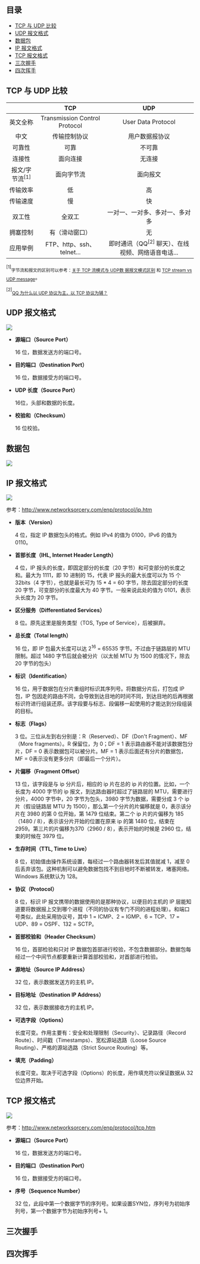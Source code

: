 ## 目录

- [TCP 与 UDP 比较](#TCP-与-UDP-比较)
- [UDP 报文格式](#UDP-报文格式)
- [数据包](#数据包)
- [IP 报文格式](#IP-报文格式)
- [TCP 报文格式](#TCP-报文格式)
- [三次握手](#三次握手)
- [四次挥手](#四次挥手)

## TCP 与 UDP 比较

|  | TCP | UDP |
| :-----:| :----: | :----: |
| 英文全称 | Transmission Control Protocol | User Data Protocol |
| 中文 | 传输控制协议 | 用户数据报协议 |
| 可靠性 | 可靠 | 不可靠 |
| 连接性 | 面向连接 | 无连接 |
| 报文/字节流<sup>[1]</sup> | 面向字节流 | 面向报文 |
| 传输效率 | 低 | 高 |
| 传输速度 | 慢 | 快 |
| 双工性 | 全双工 | 一对一、一对多、多对一、多对多 |
| 拥塞控制 | 有（滑动窗口） | 无 |
| 应用举例 | FTP、http、ssh、telnet... | 即时通讯（QQ<sup>[2]</sup> 聊天）、在线视频、网络语音电话... |

<sup>[1]</sup><sub>字节流和报文的区别可以参考：[关于 TCP 流模式与 UDP数 据报文模式区别](https://blog.csdn.net/hanchaoman/article/details/6409106) 和 [TCP stream vs UDP message](https://stackoverflow.com/questions/17446491/tcp-stream-vs-udp-message)</sub>。

<sup>[2]</sup><sub>[QQ 为什么以 UDP 协议为主，以 TCP 协议为辅？](https://www.zhihu.com/question/20292749)</sub>

## UDP 报文格式

![](https://github.com/EthsonLiu/personal-notes/blob/master/_image/014.png)

- **源端口（Source Port）**

    16 位，数据发送方的端口号。

- **目的端口（Destination Port）**

    16 位，数据接受方的端口号。
    
- **UDP 长度（Source Port）**

    16位，头部和数据的长度。

- **校验和（Checksum）**

    16 位校验。

## 数据包

![](https://github.com/EthsonLiu/personal-notes/blob/master/_image/016.jpg)

## IP 报文格式

![](https://github.com/EthsonLiu/personal-notes/blob/master/_image/015.png)

参考：<http://www.networksorcery.com/enp/protocol/ip.htm>

- **版本（Version）**

    4 位，指定 IP 数据包头的格式。例如 IPv4 的值为 0100，IPv6 的值为 0110。

- **首部长度（IHL, Internet Header Length）**

    4 位，IP 报头的长度，即固定部分的长度（20 字节）和可变部分的长度之和。最大为 1111，即 10 进制的 15，代表 IP 报头的最大长度可以为 15 个32bits（4 字节），也就是最长可为 15 * 4 = 60 字节，除去固定部分的长度 20 字节，可变部分的长度最大为 40 字节。一般来说此处的值为 0101，表示头长度为 20 字节。

- **区分服务（Differentiated Services）**

    8 位。原先这里是服务类型（TOS, Type of Service），后被摒弃。

- **总长度（Total length）**

    16 位，即 IP 包最大长度可以达 2<sup>16</sup> = 65535 字节。不过由于链路层的 MTU 限制。超过 1480 字节后就会被分片（以太帧 MTU 为 1500 的情况下，除去 20 字节的包头）

- **标识（Identification）**

    16 位，用于数据包在分片重组时标识其序列号。将数据分片后，打包成 IP 包，IP 包因走的路由不同，会导致到达目地的时间不同，到达目地的后再根据标识符进行组装还原。该字段要与标志、段偏移一起使用的才能达到分段组装的目标。


- **标志（Flags）**

    3 位。三位从左到右分别是：R（Reserved）、DF（Don't Fragment）、MF（More fragments）。R 保留位，为 0；DF = 1 表示路由器不能对该数据包分片，DF = 0 表示数据包可以被分片。MF = 1 表示后面还有分片的数据包，MF = 0表示没有更多分片（即最后一个分片）。

- **片偏移（Fragment Offset）**

    13 位，该字段是与 ip 分片后，相应的 ip 片在总的 ip 片的位置。比如，一个长度为 4000 字节的 ip 报文，到达路由器时超过了链路层的 MTU，需要进行分片，4000 字节中，20 字节为包头，3980 字节为数据，需要分成 3 个 ip 片（假设链路层 MTU 为 1500），那么第一个分片的片偏移就是 0，表示该分片在 3980 的第 0 位开始，第 1479 位结束。第二个 ip 片的片偏移为 185（1480 / 8），表示该分片开始的位置在原来 ip 的第 1480 位，结束在 2959。第三片的片偏移为370（2960 / 8），表示开始的时候是 2960 位，结束的时候在 3979 位。

- **生存时间（TTL, Time to Live）**

    8 位，初始值由操作系统设置，每经过一个路由器转发后其值就减 1，减至 0 后丢弃该包。这种机制可以避免数据包找不到目地时不断被转发，堵塞网络。Windows 系统默认为 128。

- **协议（Protocol）**

    8 位，标识 IP 报文携带的数据使用的是那种协议，以便目的主机的 IP 层能知道要将数据报上交到哪个进程（不同的协议有专门不同的进程处理）。和端口号类似，此处采用协议号，其中 1 = ICMP、2 = IGMP、6 = TCP、17 = UDP、89 = OSPF、132 = SCTP。

- **首部校验和（Header Checksum）**

    16 位，首部检验和只对 IP 数据包首部进行校验，不包含数据部分。数据包每经过一个中间节点都要重新计算首部校验和，对首部进行检验。

- **源地址（Source IP Address）**

    32 位，表示数据发送方的主机 IP。
    
- **目标地址（Destination IP Address）**

    32 位，表示数据接收方的主机 IP。

- **可选字段（Options）**

    长度可变。作用主要有：安全和处理限制（Security）、记录路径（Record Route）、时间戳（Timestamps）、宽松源站选路（Loose Source Routing）、严格的源站选路（Strict Source Routing）等。

- **填充（Padding）**

    长度可变。取决于可选字段（Options）的长度，用作填充符以保证数据从 32 位边界开始。

## TCP 报文格式

![](https://github.com/EthsonLiu/personal-notes/blob/master/_image/013.png)

参考：<http://www.networksorcery.com/enp/protocol/tcp.htm>

- **源端口（Source Port）**

    16 位，数据发送方的端口号。

- **目的端口（Destination Port）**

    16 位，数据接受方的端口号。

- **序号（Sequence Number）**

    32 位，此段中第一个数据字节的序列号。如果设置SYN位，序列号为初始序列号，第一个数据字节为初始序列号+ 1。






## 三次握手

## 四次挥手
